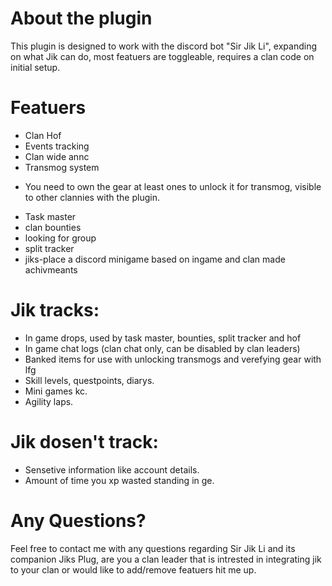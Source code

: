 # About the plugin
This plugin is designed to work with the discord bot "Sir Jik Li", expanding on what Jik can do, most featuers are toggleable, requires a clan code on initial setup.

# Featuers
* Clan Hof
* Events tracking
* Clan wide annc
* Transmog system
 - You need to own the gear at least ones to unlock it for transmog, visible to other clannies with the plugin.
* Task master
* clan bounties
* looking for group
* split tracker
* jiks-place a discord minigame based on ingame and clan made achivmeants

# Jik tracks:
* In game drops, used by task master, bounties, split tracker and hof
* In game chat logs (clan chat only, can be disabled by clan leaders)
* Banked items for use with unlocking transmogs and verefying gear with lfg
* Skill levels, questpoints, diarys.
* Mini games kc.
* Agility laps.

# Jik dosen't track:
* Sensetive information like account details.
* Amount of time you xp wasted standing in ge.

# Any Questions?
Feel free to contact me with any questions regarding Sir Jik Li and its companion Jiks Plug, are you a clan leader that is intrested in integrating jik to your clan or would like to add/remove featuers hit me up.
